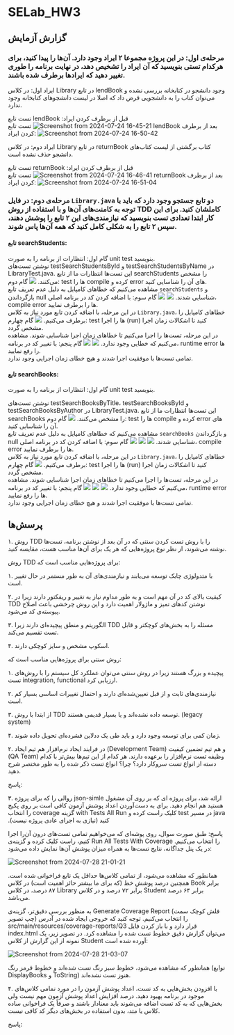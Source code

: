 # SELab_HW3


## گزارش آزمایش
### مرحله‌ی اول: در این پروژه مجموعا ۲ ایراد وجود دارد. آن‌ها را پیدا کنید، برای هرکدام تستی بنویسید که آن ایراد را تشخیص دهد، در نهایت برنامه را طوری تغییر دهید که ایرادها برطرف شده باشند.


   ایراد اول: در کلاس Library در تابع lendBook وجود دانشجو در کتابخانه بررسی نشده و می‌توان کتاب را به دانشجویی قرض داد که اصلا در لیست دانشجوهای کتابخانه وجود ندارد.
   
تست تابع lendBook قبل از برطرف کردن ایراد:
   ![Screenshot from 2024-07-24 16-45-21](https://github.com/user-attachments/assets/cdc5999c-1fa2-402c-a037-5ba6d2d67b59)
تست تابع lendBook بعد از برطرف کردن ایراد:
  ![Screenshot from 2024-07-24 16-50-42](https://github.com/user-attachments/assets/0b3346b8-cf11-4422-a86e-88ad649f11fe)


   ایراد دوم: در کلاس Library در تابع returnBook کتاب برگشتی از لیست کتاب‌های دانشجو حذف نشده است.
   
تست تابع returnBook قبل از برطرف کردن ایراد:
   ![Screenshot from 2024-07-24 16-46-41](https://github.com/user-attachments/assets/bc836355-f270-4c20-ba79-6dbd39985f82)
تست تابع returnBook بعد از برطرف کردن ایراد:
  ![Screenshot from 2024-07-24 16-51-04](https://github.com/user-attachments/assets/10d53c37-d074-4f33-b51e-7bd04dd13f1a)

### مرحله‌ی دوم: در فایل `Library.java` دو تابع جستجو وجود دارد که باید با توجه به کامنت‌های آن‌ها و با استفاده از روش TDD کاملشان کنید. برای این کار ابتدا تعدادی تست بنویسید که نیازمندی‌های این ۲ تابع را پوشش دهند، سپس ۲ تابع را به شکلی کامل کنید که همه آن‌ها پاس شوند.
  
  #### تابع searchStudents:
  گام اول: انتظارات از برنامه را به صورت unit test بنویسید.  
  نوشتن تست‌های testSearchStudentsById و testSearchStudentsByName در LibraryTest.java. این تست‌ها انتظارات ما از تابع searchStudents  را مشخص می‌کنند.
  ![](https://github.com/user-attachments/assets/7a1ab8c3-80fb-4c9d-a9ec-d2eaab28af21)
  گام دوم: test ها را compile کرده و error های آن را شناسایی کنید.  
  مشاهده می‌کنیم که خطاهای کامپایل به دلیل عدم تعریف تابع `searchStudents` و بازگرداندن null شناسایی شدند.
  ![](https://github.com/user-attachments/assets/a04ad8d8-0400-44b7-a089-766697f9aac9)
  ![](https://github.com/user-attachments/assets/b11d0378-6243-4c26-8f29-5d2b57b57c15)
  گام سوم: با اضافه کردن کد در برنامه اصلی، compile error ها را برطرف نمایید.  
  در این مرحله، با اضافه کردن تابع مورد نیاز به کلاس `Library.java`، خطاهای کامپایل را برطرف می‌کنیم.
  ![](https://github.com/user-attachments/assets/db15cd47-70d1-4ed2-935e-c0d529f02fdb)
  گام چهارم: test ها را اجرا (run) کنید تا اشکالات زمان اجرا مشخص گردد.  
  در این مرحله، تست‌ها را اجرا می‌کنیم تا خطاهای زمان اجرا شناسایی شوند. مشاهده ‌می‌کنیم که خطایی وجود ندارد.
  ![](https://github.com/user-attachments/assets/fcd7dc9d-db12-4004-bc36-fb4925681769)
  ![](https://github.com/user-attachments/assets/fbab5d7a-4ab8-4e2a-bf7f-db4c6e2ac47a)
  گام پنجم: با تغییر کد در برنامه، runtime error ها را رفع نمایید.  
  تمامی تست‌ها با موفقیت اجرا شدند و هیچ خطای زمان اجرایی وجود ندارد.

  #### تابع searchBooks:
  گام اول: انتظارات از برنامه را به صورت unit test بنویسید.
  
  نوشتن تست‌های testSearchBooksByTitle، testSearchBooksById و testSearchBooksByAuthor در LibraryTest.java. این تست‌ها انتظارات ما از تابع searchBooks  را مشخص می‌کنند.
  ![](https://github.com/user-attachments/assets/657ced6d-8a7f-4f94-ba1d-2bc034cb23a5)
  گام دوم: test ها را compile کرده و error های آن را شناسایی کنید.  
   مشاهده می‌کنیم که خطاهای کامپایل به دلیل عدم تعریف تابع `searchBooks` و بازگرداندن null شناسایی شدند.
  ![](https://github.com/user-attachments/assets/451d0bef-6f37-4ede-b68e-8d723405a1d1)
  ![](https://github.com/user-attachments/assets/a8b62e46-bb95-49e0-a071-3a25f40446ee)
  ![](https://github.com/user-attachments/assets/56872dbe-68fc-4713-8df4-575b90cd0b55)
  گام سوم: با اضافه کردن کد در برنامه اصلی، compile error ها را برطرف نمایید.  
  در این مرحله، با اضافه کردن تابع مورد نیاز به کلاس `Library.java`، خطاهای کامپایل را برطرف می‌کنیم.
  ![](https://github.com/user-attachments/assets/4a43536e-4518-45ef-b3ab-2d5d4303a929)
  گام چهارم: test ها را اجرا (run) کنید تا اشکالات زمان اجرا مشخص گردد.  
  در این مرحله، تست‌ها را اجرا می‌کنیم تا خطاهای زمان اجرا شناسایی شوند. مشاهده ‌می‌کنیم که خطایی وجود ندارد.
  ![](https://github.com/user-attachments/assets/73686792-8425-4def-8437-d2ec362e13cf)
  ![](https://github.com/user-attachments/assets/6f4b4ce7-71a6-49bf-859d-00f2a3b5dee9)
  ![](https://github.com/user-attachments/assets/5a419b97-d1b1-40d9-97fe-357473cab0c1)
  گام پنجم: با تغییر کد در برنامه، runtime error ها را رفع نمایید.  
  تمامی تست‌ها با موفقیت اجرا شدند و هیچ خطای زمان اجرایی وجود ندارد.





## پرسش‌ها


۱. روش TDD را با روش تست کردن سنتی که در آن بعد از نوشتن برنامه، تست‌ها نوشته می‌شوند، از نظر نوع پروژه‌هایی که هر یک برای آن‌ها مناسب هست، مقایسه کنید.
  
  
روش TDD برای پروژه‌هایی مناسب است که:

  ۱. با متدولوژی چابک توسعه می‌یابند و نیازمندی‌های آن به طور مستمر در حال تغییر است.
  
  ۲. کیفیت بالای کد در آن مهم است و به طور مداوم نیاز به تغییر و ریفکتور دارند زیرا در TDD نوشتن کدهای تمیز و ماژولار اهمیت دارد و این روش چرخشی باعث اصلاح پیوسته‌ی کد می‌شود.
  
  ۳. الگوریتم و منطق پیچیده‌ای دارند زیرا TDD مسئله را به بخش‌های کوچکتر و قابل تست تقسیم می‌کند.
  
  ۴. اسکوپ مشخص و سایز کوچکی دارند.


روش سنتی برای پروژه‌هایی مناسب است که:

  ۱. پیچیده و بزرگ هستند زیرا در روش سنتی می‌توان عملکرد کل سیستم را با روش‌های تست integration, functional ارزیابی کرد.
  
  ۲. نیازمندی‌های ثابت و از قبل تعیین‌شده‌ای دارند و احتمال تغییرات اساسی بسیار کم است.
  
  ۳. از ابتدا با روش TDD توسعه داده نشده‌اند و یا بسیار قدیمی هستند. (legacy system)
  
  ۴. زمان کمی برای توسعه وجود دارد و باید طی یک ددلاین فشرده‌ای تحویل داده شوند.




۲. در فرایند ایجاد نرم‌افزار هم تیم ایجاد (Development Team) و هم تیم تضمین کیفیت (QA Team) وظیفه تست نرم‌افزار را برعهده دارند. هر کدام از این تیم‌ها بیش‌تر با کدام دسته از انواع تست سروکار دارد؟ چرا؟ انواع تست ذکر شده را به طور مختصر شرح دهید.

  پاسخ:

۳. روالی ‬‫را که‬ ‫برای‬ ‫پروژه‬ ‫‪json-simle‬‬ ‫ارائه‬ ‫شد‬،‬ ‫برای‬ پروژه ای که بر روی آن مشغول هستید هم‬ ‫انجام‬ ‫دهید. برای ‫به‬ ‫دست‬‫‌آوردن‬ ‫اعداد‬ ‫پوشش‬ ‫آزمون‬ ‫کافی‬ ‫است‬ ‫بر‬ ‫روی‬ ‫پکیج‬ ‫‪java‬‬ ‫در‬ ‫مسیر‬ ‫‪test‬‬ ‫کلیک‬ ‫راست‬ ‫کرده‬ ‫و‬ ‫گزینه ‬‫‪coverage‬‬ ‫‪with‬‬ ‫‪Tests‬‬ ‫‪All‬‬ ‫‪Run‬‬ ‫را‬ ‫انتخاب‬ ‫کنید‬ ‫(نیازی‬ ‫به‬ ‫اجرای‬ ‫عادی‬ ‫پروژه‬ ‫نیست)‪.‬‬‫

  پاسخ: طبق صورت سوال، روی پوشه‌ای که می‌خواهیم تمامی تست‌های درون آن‌را اجرا کنیم، راست کلیک کرده و گزینه‌ی Run All Tests With Coverage را انتخاب می‌کنیم. در یک پنل جداگانه، نتایج تست‌ها به همراه میزان پوشش آن‌ها نمایش داده می‌شود:
  
  ![Screenshot from 2024-07-28 21-01-21](https://github.com/user-attachments/assets/20e9149b-82ce-4378-9fda-c8daf2dc869a)
  
همانطور که مشاهده می‌شود، از تمامی کلاس‌ها حداقل یک تابع فراخوانی شده است. همچنین درصد پوشش خط (که برای ما بیشتر حائز اهمیت است) در کلاس Book برابر ۸۷ درصد، در کلاس Library برابر ۷۲ درصد و در کلاس Student برابر ۶۴ درصد می‌باشد.

به منظور بررسی دقیق‌تر، گزینه‌ی Generate Coverage Report (فلش کوچک سمت چپ تصویر) را انتخاب می‌کنیم. توجه کنید که خروجی ایجاد شده در آدرس src/main/resources/coverage-reports/Q3 قرار دارد و با باز کردن فایل index.html می‌توان گزارش دقیق خطوط تست شده را مشاهده کرد. در تصویر زیر، یک نمونه از این گزارش از کلاس Student آورده شده است:

![Screenshot from 2024-07-28 21-03-07](https://github.com/user-attachments/assets/eae147be-a1f8-4214-8db0-9bb87e36dbff)

همانطور که مشاهده می‌شود، خطوط سبز رنگ تست شده‌اند و خطوط قرمز رنگ (توابع DisplayBooks و ToString) هنوز تست نشده‌اند.


۴. با افزودن بخش‌هایی به کد تست، اعداد پوشش آزمون را در مورد تمامی کلاس‌های موجود در برنامه بهبود دهید. درصد افزایش اعداد پوشش آزمون مهم نیست ولی بخش‌هایی که به کد تست اضافه می‌شوند باید معنادار باشند و صرفاً یک فراخوانی ساده کلاس یا متد، بدون استفاده در بخش‌های دیگر کد کافی نیست. 

  پاسخ:
